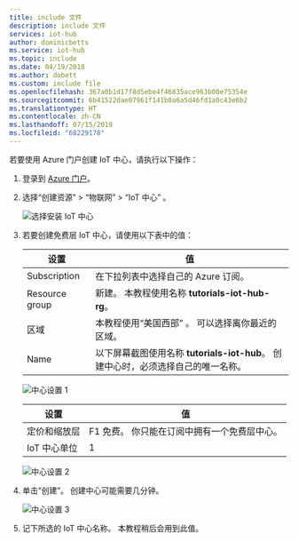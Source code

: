 ```yaml
---
title: include 文件
description: include 文件
services: iot-hub
author: dominicbetts
ms.service: iot-hub
ms.topic: include
ms.date: 04/19/2018
ms.author: dobett
ms.custom: include file
ms.openlocfilehash: 367a0b1d17f8d5ebe4f46835ace963b00e75354e
ms.sourcegitcommit: 6b41522dae07961f141b0a6a5d46fd1a0c43e6b2
ms.translationtype: HT
ms.contentlocale: zh-CN
ms.lasthandoff: 07/15/2019
ms.locfileid: "68229178"
---
```

若要使用 Azure 门户创建 IoT 中心，请执行以下操作：

1. 登录到 [Azure 门户](https://portal.azure.com)。

1. 选择“创建资源” > “物联网” > “IoT 中心”    。

    ![选择安装 IoT 中心](media/iot-hub-tutorials-create-free-hub/selectiothub.png)

1. 若要创建免费层 IoT 中心，请使用以下表中的值：

    | 设置 | 值 |
    | ------- | ----- |
    | Subscription | 在下拉列表中选择自己的 Azure 订阅。 |
    | Resource group | 新建。 本教程使用名称 **tutorials-iot-hub-rg**。 |
    | 区域 | 本教程使用“美国西部”  。 可以选择离你最近的区域。 |
    | Name | 以下屏幕截图使用名称 **tutorials-iot-hub**。 创建中心时，必须选择自己的唯一名称。 |

    ![中心设置 1](media/iot-hub-tutorials-create-free-hub/hubdefinition-1.png)

    | 设置 | 值 |
    | ------- | ----- |
    | 定价和缩放层 | F1 免费。 你只能在订阅中拥有一个免费层中心。 |
    | IoT 中心单位 | 1 |

    ![中心设置 2](media/iot-hub-tutorials-create-free-hub/hubdefinition-2.png)

1. 单击“创建”。  创建中心可能需要几分钟。

    ![中心设置 3](media/iot-hub-tutorials-create-free-hub/hubdefinition-3.png)

1. 记下所选的 IoT 中心名称。 本教程稍后会用到此值。
